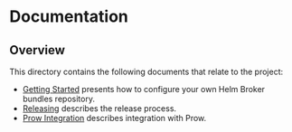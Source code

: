 # Documentation

## Overview

This directory contains the following documents that relate to the project:

* [Getting Started](getting-started.md) presents how to configure your own Helm Broker bundles repository.
* [Releasing](releasing.md) describes the release process.
* [Prow Integration](prow-integration.md) describes integration with Prow.
